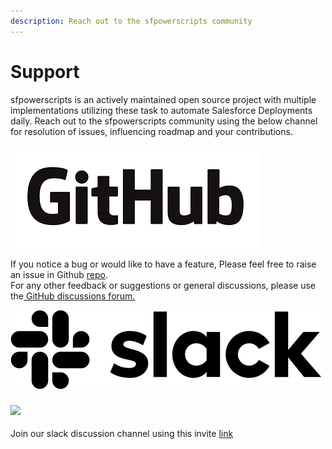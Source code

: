 ```yaml
---
description: Reach out to the sfpowerscripts community
---
```


# Support

sfpowerscripts is an actively maintained open source project with multiple implementations utilizing these task to automate Salesforce Deployments daily. Reach out to the sfpowerscripts community using the below channel for resolution of issues, influencing roadmap and your contributions.

![](.gitbook/assets/github_logo%20%281%29.png)

If you notice a bug or would like to have a feature, Please feel free to raise an issue in Github [repo](https://github.com/Accenture/sfpowerscripts).  
For any other feedback or suggestions or general discussions, please use the[ GitHub discussions forum.](https://github.com/Accenture/sfpowerscripts/discussions)

![](.gitbook/assets/slack-monochrome-black-498x127-f7f95e3.png)

### ![](/uploads/slack-monochrome-black-498x127-f7f95e3.png)

Join our slack discussion channel using this invite [link](https://join.slack.com/t/dxatscale/shared_invite/zt-9uahlx2v-r0TczYpEkR7_1YKg6uk7Yw)
### 

